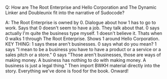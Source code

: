 Q: How are The Root Enterprise and Hello Corporation and The Dynamic Linker and Doubleunix fit into the narrative of Sudocode?

A: The Root Enterprise is owned by 0. Dialogue about how 1 has to go to work. Says that 0 doesn't seem to have a job. They talk about that. 0 says actually I'm quite the business type myself. 1 doesn't believe it. Thats when 0 walks 1 through The Root Enterprise. Shows 1 around Hello Corporation. KEY THING: 1 says these aren't businesses. 0 says what do you mean? 1 says "I mean to be a business you have to have a product or a service or a sales pitch or a store." 0 says "Those aren't businesses, those are ways of making money. A business has nothing to do with making money. A business is just a legal thing." Then import BWKH material directly into the story. Everything we've done is food for the book. Onward!
